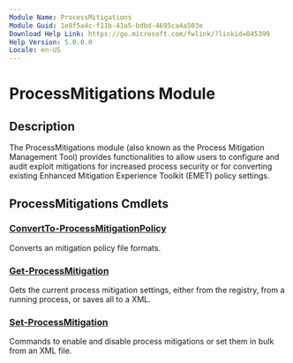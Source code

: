 ```yaml
---
Module Name: ProcessMitigations
Module Guid: 1e8f5a4c-f11b-41a5-bdbd-4695ca4a503e
Download Help Link: https://go.microsoft.com/fwlink/?linkid=845399
Help Version: 5.0.0.0
Locale: en-US
---
```


# ProcessMitigations Module
## Description
The ProcessMitigations module (also known as the Process Mitigation Management Tool) provides functionalities to allow users to configure and audit exploit mitigations for increased process security or for converting existing Enhanced Mitigation Experience Toolkit (EMET) policy settings.

## ProcessMitigations Cmdlets
### [ConvertTo-ProcessMitigationPolicy](ConvertTo-ProcessMitigationPolicy.md)
Converts an mitigation policy file formats.

### [Get-ProcessMitigation](Get-ProcessMitigation.md)
Gets the current process mitigation settings, either from the registry, from a running process, or saves all to a XML.

### [Set-ProcessMitigation](Set-ProcessMitigation.md)
Commands to enable and disable process mitigations or set them in bulk from an XML file.

